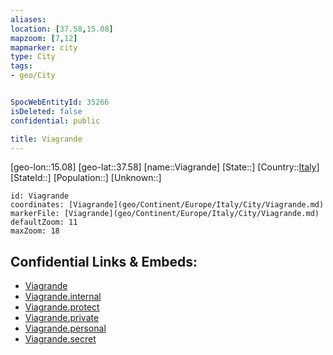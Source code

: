 ```yaml
---
aliases: 
location: [37.58,15.08]
mapzoom: [7,12] 
mapmarker: city 
type: City
tags:
- geo/City


SpocWebEntityId: 35266
isDeleted: false
confidential: public

title: Viagrande
---
```

[geo-lon::15.08]
[geo-lat::37.58]
[name::Viagrande]
[State::]
[Country::[Italy](geo/Continent/Europe/Italy.md)]
[StateId::]
[Population::]
[Unknown::]


```leaflet
id: Viagrande
coordinates: [Viagrande](geo/Continent/Europe/Italy/City/Viagrande.md)
markerFile: [Viagrande](geo/Continent/Europe/Italy/City/Viagrande.md)
defaultZoom: 11 
maxZoom: 18
```


## Confidential Links & Embeds: 
- [Viagrande](../../../../../../_public/geo/Continent/Europe/Italy/City/Viagrande.md) 
- [Viagrande.internal](../../../../../../_internal/geo/Continent/Europe/Italy/City/Viagrande.internal.md) 
- [Viagrande.protect](../../../../../../_protect/geo/Continent/Europe/Italy/City/Viagrande.protect.md) 
- [Viagrande.private](../../../../../../_private/geo/Continent/Europe/Italy/City/Viagrande.private.md) 
- [Viagrande.personal](../../../../../../_personal/geo/Continent/Europe/Italy/City/Viagrande.personal.md) 
- [Viagrande.secret](../../../../../../_secret/geo/Continent/Europe/Italy/City/Viagrande.secret.md) 
